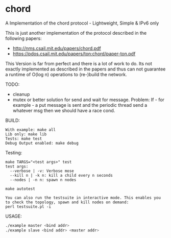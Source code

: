 # chord
A Implementation of the chord protocol - Lightweight, Simple &amp; IPv6 only

This is just another implementation of the protocol described in the following papers:

- http://nms.csail.mit.edu/papers/chord.pdf
- https://pdos.csail.mit.edu/papers/ton:chord/paper-ton.pdf

This Version is far from perfect and there is a lot of work to do. Its not exactly implemented as described in the papers and thus can not guarantee a runtime of O(log n) operations to (re-)build the network.



TODO:

- cleanup
- mutex or better solution for send and wait for message. Problem: If - for example - a put message is sent and the periodic thread send a whatever msg then we should have a race cond.

BUILD:

``` make
With example: make all
Lib only: make lib
Tests: make test
Debug Output enabled: make debug
```

Testing:

```
make TARGS="<test args>" test
test args:
  --verbose | -v: Verbose mose
  --kill n | -k n: kill a child every n seconds
  --nodes | -n n: spawn n nodes

make autotest

You can also run the testsuite in interactive mode. This enables you to check the topology, spawn and kill nodes on demand:
perl testsuite.pl -i
```

USAGE:

``` bash
./example master <bind addr>
./example slave <bind addr> <master addr>
```
